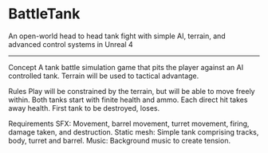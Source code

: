 # BattleTank

An open-world head to head tank fight with simple AI, terrain, and advanced control systems in Unreal 4

***

Concept
A tank battle simulation game that pits the player against an AI controlled tank.
Terrain will be used to tactical advantage.

Rules
Play will be constrained by the terrain, but will be able to move freely within.
Both tanks start with finite health and ammo.
Each direct hit takes away health.
First tank to be destroyed, loses.

Requirements
SFX: Movement, barrel movement, turret movement, firing, damage taken, and destruction.
Static mesh: Simple tank comprising tracks, body, turret and barrel.
Music: Background music to create tension.
